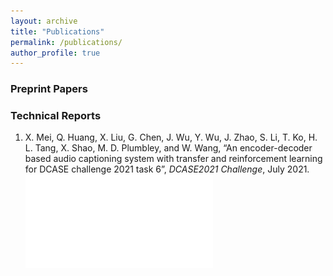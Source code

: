 ```yaml
---
layout: archive
title: "Publications"
permalink: /publications/
author_profile: true
---
```


### Preprint Papers


### Technical Reports
1. X. Mei, Q. Huang, X. Liu, G. Chen, J. Wu, Y. Wu, J. Zhao, S. Li, T. Ko, H. L. Tang, X. Shao, M. D. Plumbley, and W. Wang, “An encoder-decoder based audio captioning system with transfer and reinforcement learning for DCASE challenge 2021 task 6”, *DCASE2021 Challenge*, July 2021. ![(pdf)](/files/2021_DCASE_Task6_audio_captioning.pdf)

